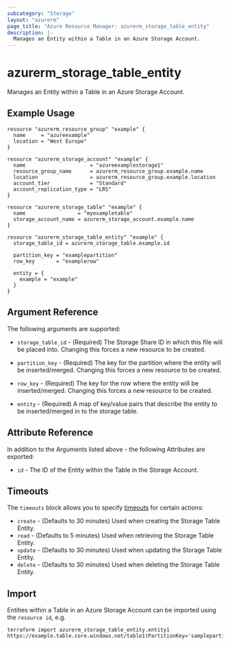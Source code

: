 ```yaml
---
subcategory: "Storage"
layout: "azurerm"
page_title: "Azure Resource Manager: azurerm_storage_table_entity"
description: |-
  Manages an Entity within a Table in an Azure Storage Account.
---
```


# azurerm_storage_table_entity

Manages an Entity within a Table in an Azure Storage Account.

## Example Usage

```hcl
resource "azurerm_resource_group" "example" {
  name     = "azureexample"
  location = "West Europe"
}

resource "azurerm_storage_account" "example" {
  name                     = "azureexamplestorage1"
  resource_group_name      = azurerm_resource_group.example.name
  location                 = azurerm_resource_group.example.location
  account_tier             = "Standard"
  account_replication_type = "LRS"
}

resource "azurerm_storage_table" "example" {
  name                 = "myexampletable"
  storage_account_name = azurerm_storage_account.example.name
}

resource "azurerm_storage_table_entity" "example" {
  storage_table_id = azurerm_storage_table.example.id

  partition_key = "examplepartition"
  row_key       = "examplerow"

  entity = {
    example = "example"
  }
}
```

## Argument Reference

The following arguments are supported:

* `storage_table_id` - (Required) The Storage Share ID in which this file will be placed into. Changing this forces a new resource to be created.

* `partition_key` - (Required) The key for the partition where the entity will be inserted/merged. Changing this forces a new resource to be created.

* `row_key` - (Required) The key for the row where the entity will be inserted/merged. Changing this forces a new resource to be created.

* `entity` - (Required) A map of key/value pairs that describe the entity to be inserted/merged in to the storage table.

## Attribute Reference

In addition to the Arguments listed above - the following Attributes are exported:

* `id` - The ID of the Entity within the Table in the Storage Account.

## Timeouts

The `timeouts` block allows you to specify [timeouts](https://developer.hashicorp.com/terraform/language/resources/configure#define-operation-timeouts) for certain actions:

* `create` - (Defaults to 30 minutes) Used when creating the Storage Table Entity.
* `read` - (Defaults to 5 minutes) Used when retrieving the Storage Table Entity.
* `update` - (Defaults to 30 minutes) Used when updating the Storage Table Entity.
* `delete` - (Defaults to 30 minutes) Used when deleting the Storage Table Entity.

## Import

Entities within a Table in an Azure Storage Account can be imported using the `resource id`, e.g.

```shell
terraform import azurerm_storage_table_entity.entity1 https://example.table.core.windows.net/table1(PartitionKey='samplepartition',RowKey='samplerow')
```
